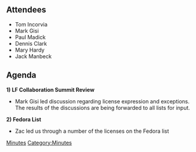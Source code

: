 ## Attendees

  - Tom Incorvia
  - Mark Gisi
  - Paul Madick
  - Dennis Clark
  - Mary Hardy
  - Jack Manbeck

## Agenda

**1) LF Collaboration Summit Review**

  - Mark Gisi led discussion regarding license expression and
    exceptions. The results of the discussions are being forwarded to
    all lists for input.

**2) Fedora List**

  - Zac led us through a number of the licenses on the Fedora list

[Minutes](Category:Legal "wikilink")
[Category:Minutes](Category:Minutes "wikilink")
